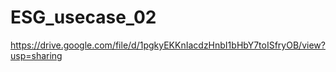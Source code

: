 # ESG_usecase_02

https://drive.google.com/file/d/1pgkyEKKnIacdzHnbI1bHbY7toISfryOB/view?usp=sharing
